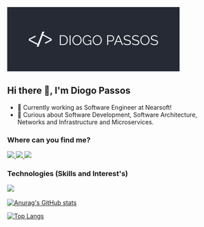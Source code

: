 <img src="/assets/logo.png" alt="Diogo Passos" />

## Hi there 👋, I'm Diogo Passos

- :rocket: Currently working as Software Engineer at Nearsoft!
- 🌱 Curious about Software Development, Software Architecture, Networks and Infrastructure and Microservices.

### Where can you find me?
<a href="https://diogopassos.pt">
  <img src="https://img.shields.io/badge/Personal_Page-252A34.svg?&style=for-the-badge" />
</a>

<a href="https://twitter.com/gdfpassos">
  <img src="https://img.shields.io/badge/Twitter-14171a?style=for-the-badge&logo=x&logoColor=white" />
</a>

<a href="https://www.linkedin.com/in/gdpassos/">
  <img src="https://img.shields.io/badge/LinkedIn-0077B5?style=for-the-badge&logo=linkedin&logoColor=white" />
</a>
<br>

### Technologies (Skills and Interest's)
 <img src="https://skillicons.dev/icons?i=ansible,aws,azure,bash,bootstrap,bun,cs,cloudflare,css,dart,docker,figma,flutter,git,gitlab,go,html,js,kubernetes,laravel,linux,nextjs,nginx,nodejs,php,raspberrypi,react,sass,tailwind,ts,vscode,vercel" />
<div>
  
  [![Anurag's GitHub stats](https://github-readme-stats.vercel.app/api?username=gngz&count_private=true&show_icons=true)](https://github.com/anuraghazra/github-readme-stats)
  
  [![Top Langs](https://github-readme-stats.vercel.app/api/top-langs/?username=gngz&count_private=true&langs_count=12&layout=compact&show_icons=true)](https://github.com/anuraghazra/github-readme-stats)
</div>
